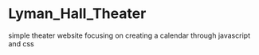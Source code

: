# Lyman_Hall_Theater
simple theater website focusing on creating a calendar through javascript and css
